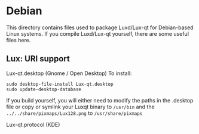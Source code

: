 
Debian
====================
This directory contains files used to package Luxd/Lux-qt
for Debian-based Linux systems. If you compile Luxd/Lux-qt yourself, there are some useful files here.

## Lux: URI support ##


Lux-qt.desktop  (Gnome / Open Desktop)
To install:

	sudo desktop-file-install Lux-qt.desktop
	sudo update-desktop-database

If you build yourself, you will either need to modify the paths in
the .desktop file or copy or symlink your Luxqt binary to `/usr/bin`
and the `../../share/pixmaps/Lux128.png` to `/usr/share/pixmaps`

Lux-qt.protocol (KDE)

